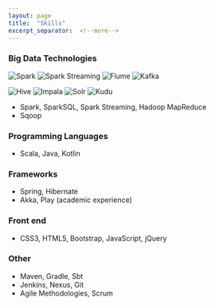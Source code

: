 ```yaml
---
layout: page
title:  "Skills"
excerpt_separator:  <!--more-->
---
```


### Big Data Technologies

![Spark](assets/img/tech/spark.svg)
![Spark Streaming](assets/img/tech/sparkStreaming.png)
![Flume](assets/img/tech/flume.png)
![Kafka](assets/img/tech/kafka.png)

![Hive](assets/img/tech/hive.svg)
![Impala](assets/img/tech/impala.png)
![Solr](assets/img/tech/solr.png)
![Kudu](assets/img/tech/kudu.png)

* Spark, SparkSQL, Spark Streaming, Hadoop MapReduce
* Sqoop


### Programming Languages
* Scala, Java, Kotlin

### Frameworks
* Spring, Hibernate
* Akka, Play (academic experience)

### Front end
* CSS3, HTML5, Bootstrap, JavaScript, jQuery

### Other
* Maven, Gradle, Sbt
* Jenkins, Nexus, Git
* Agile Methodologies, Scrum

